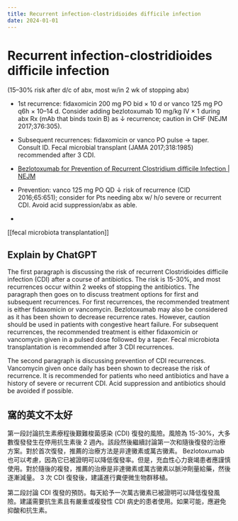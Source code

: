 ```yaml
---
title: Recurrent infection-clostridioides difficile infection
date: 2024-01-01
---
```

# Recurrent infection-clostridioides difficile infection

(15–30% risk after d/c of abx, most w/in 2 wk of stopping abx)

* 1st recurrence: fidaxomicin 200 mg PO bid × 10 d or vanco 125 mg PO q6h × 10–14 d. Consider adding bezlotoxumab 10 mg/kg IV × 1 during abx Rx (mAb that binds toxin B) as ↓ recurrence; caution in CHF (NEJM 2017;376:305).

* Subsequent recurrences: fidaxomicin or vanco PO pulse → taper. Consult ID. Fecal microbial transplant (JAMA 2017;318:1985) recommended after 3 CDI.
* [Bezlotoxumab for Prevention of Recurrent Clostridium difficile Infection | NEJM](https://www.nejm.org/doi/full/10.1056/NEJMoa1602615)

* Prevention: vanco 125 mg PO QD ↓ risk of recurrence (CID 2016;65:651); consider for Pts needing abx w/ h/o severe or recurrent CDI. Avoid acid suppression/abx as able.
*

[[fecal microbiota transplantation]]


## Explain by ChatGPT

The first paragraph is discussing the risk of recurrent Clostridioides difficile infection (CDI) after a course of antibiotics. The risk is 15-30%, and most recurrences occur within 2 weeks of stopping the antibiotics. The paragraph then goes on to discuss treatment options for first and subsequent recurrences. For first recurrences, the recommended treatment is either fidaxomicin or vancomycin. Bezlotoxumab may also be considered as it has been shown to decrease recurrence rates. However, caution should be used in patients with congestive heart failure. For subsequent recurrences, the recommended treatment is either fidaxomicin or vancomycin given in a pulsed dose followed by a taper. Fecal microbiota transplantation is recommended after 3 CDI recurrences.

The second paragraph is discussing prevention of CDI recurrences. Vancomycin given once daily has been shown to decrease the risk of recurrence. It is recommended for patients who need antibiotics and have a history of severe or recurrent CDI. Acid suppression and antibiotics should be avoided if possible.

## 窩的英文不太好

第一段討論抗生素療程後艱難梭菌感染 (CDI) 復發的風險。風險為 15-30%，大多數復發發生在停用抗生素後 2 週內。該段然後繼續討論第一次和隨後復發的治療方案。對於首次復發，推薦的治療方法是非達黴素或萬古黴素。 Bezlotoxumab 也可以考慮，因為它已被證明可以降低復發率。但是，充血性心力衰竭患者應謹慎使用。對於隨後的複發，推薦的治療是非達黴素或萬古黴素以脈沖劑量給藥，然後逐漸減量。 3 次 CDI 復發後，建議進行糞便微生物群移植。

第二段討論 CDI 復發的預防。每天給予一次萬古黴素已被證明可以降低復發風險。建議需要抗生素且有嚴重或複發性 CDI 病史的患者使用。如果可能，應避免抑酸和抗生素。
